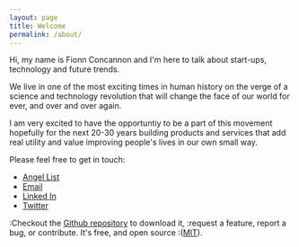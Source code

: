 ```yaml
---
layout: page
title: Welcome
permalink: /about/
---
```


Hi, my name is Fionn Concannon and I'm here to talk about start-ups, technology and future trends. 

We live in one of the most exciting times in human history on the verge of a science and technology revolution that will change the face of our world for ever, and over and over again. 

I am very excited to have the opportuntiy to be a part of this movement hopefully for the next 20-30 years building products and services that add real utility and value improving people's lives in our own small way.

Please feel free to get in touch:

* [Angel List](https://angel.co/fionn-concannon)
* [Email](fionn@oceanlabs.co)
* [Linked In](https://uk.linkedin.com/pub/fionn-concannon)
* [Twitter](https://twitter.com/FionnConcannon)

:Checkout the [Github repository](https://github.com/johnotander/pixyll) to download it,
:request a feature, report a bug, or contribute. It's free, and open source
:([MIT](http://opensource.org/licenses/MIT)).
